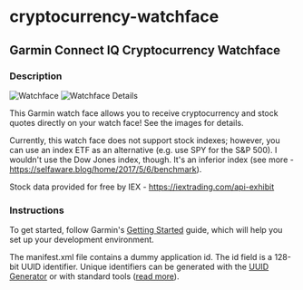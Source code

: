 # cryptocurrency-watchface
## Garmin Connect IQ Cryptocurrency Watchface

### Description
![Watchface](https://raw.githubusercontent.com/johndifini/cryptocurrency-watchface/master/Cover%20Image-8.png)
![Watchface Details](https://raw.githubusercontent.com/johndifini/cryptocurrency-watchface/master/Screen%20Image-8.png)

This Garmin watch face allows you to receive cryptocurrency and stock quotes directly on your watch face! See the images for details.

Currently, this watch face does not support stock indexes; however, you can use an index ETF as an alternative (e.g. use SPY for the S&P 500). I wouldn't use the Dow Jones index, though. It's an inferior index (see more - https://selfaware.blog/home/2017/5/6/benchmark).

Stock data provided for free by IEX - https://iextrading.com/api-exhibit

### Instructions
To get started, follow Garmin's [Getting Started](https://developer.garmin.com/connect-iq/programmers-guide/getting-started/) guide, which will help you set up your development environment.

The manifest.xml file contains a dummy application id.  The id field is a 128-bit UUID identifier. Unique identifiers can be generated with the [UUID Generator](http://www.uuidgenerator.net/version4) or with standard tools ([read more](https://developer.garmin.com/connect-iq/programmers-guide/entry-points/)).
